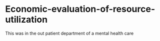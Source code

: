 # Economic-evaluation-of-resource-utilization
This was in the out patient department of a mental health care
